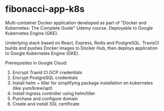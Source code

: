 # fibonacci-app-k8s
Multi-container Docker application developed as part of "Docker and Kubernetes: The Complete Guide" Udemy course. Deployable to Google Kubernetes Engine (GKE). 

Underlying stack based on React, Express, Redis and PostgreSQL. TravisCI builds and pushes Docker images to Docker Hub, then deploys application to Google Kubernetes Engine (GKE).

Prerequisites in Google Cloud:
1. Encrypt Travid CI GCP credentials
2. Encrypt PostgreSQL credentials
3. Install helm + tiller for simplifying package installation on kubernetes (like yum/brew/apt)
4. Install ingress controller using helm/tiller
5. Purchase and configure domain
6. Create and install SSL certificate

